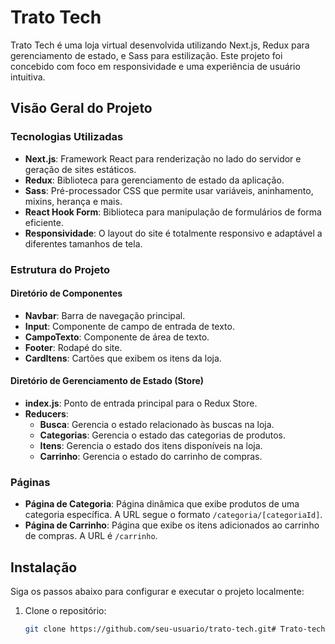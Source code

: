 # Trato Tech

Trato Tech é uma loja virtual desenvolvida utilizando Next.js, Redux para gerenciamento de estado, e Sass para estilização. Este projeto foi concebido com foco em responsividade e uma experiência de usuário intuitiva.

## Visão Geral do Projeto

### Tecnologias Utilizadas

- **Next.js**: Framework React para renderização no lado do servidor e geração de sites estáticos.
- **Redux**: Biblioteca para gerenciamento de estado da aplicação.
- **Sass**: Pré-processador CSS que permite usar variáveis, aninhamento, mixins, herança e mais.
- **React Hook Form**: Biblioteca para manipulação de formulários de forma eficiente.
- **Responsividade**: O layout do site é totalmente responsivo e adaptável a diferentes tamanhos de tela.

### Estrutura do Projeto

#### Diretório de Componentes

- **Navbar**: Barra de navegação principal.
- **Input**: Componente de campo de entrada de texto.
- **CampoTexto**: Componente de área de texto.
- **Footer**: Rodapé do site.
- **CardItens**: Cartões que exibem os itens da loja.

#### Diretório de Gerenciamento de Estado (Store)

- **index.js**: Ponto de entrada principal para o Redux Store.
- **Reducers**:
  - **Busca**: Gerencia o estado relacionado às buscas na loja.
  - **Categorias**: Gerencia o estado das categorias de produtos.
  - **Itens**: Gerencia o estado dos itens disponíveis na loja.
  - **Carrinho**: Gerencia o estado do carrinho de compras.

### Páginas

- **Página de Categoria**: Página dinâmica que exibe produtos de uma categoria específica. A URL segue o formato `/categoria/[categoriaId]`.
- **Página de Carrinho**: Página que exibe os itens adicionados ao carrinho de compras. A URL é `/carrinho`.

## Instalação

Siga os passos abaixo para configurar e executar o projeto localmente:

1. Clone o repositório:
   ```sh
   git clone https://github.com/seu-usuario/trato-tech.git#   T r a t o - t e c h  
 